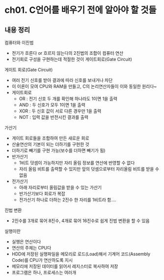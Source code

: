# ch01. C언어를 배우기 전에 알아야 할 것들
## 내용 정리
컴퓨터와 이진법
* 전기가 흐른다 or 흐르지 않는다의 2진법의 조합이 컴퓨터 연산
* 전기회로 구성을 구현하는데 적절한 것이 게이트회로(Gate Circuit)


게이트 회로(Gate Circuit)
* 여러 전기 신호를 받아 결과에 따라 신호를 보내거나 차단
* 이 이론이 모여 CPU와 RAM을 만들고, C의 논리연산자들이 이와 동일한 원리다~
* 게이트회로
  * OR : 전기 신호 두 개를 확인해 하나라도 1이면 1을 출력
  * AND : 두 신호가 모두 1이면 1을 출력
  * XOR : 두 신호 값이 서로 다른 경우만 1을 출력
  * NOT : 입력 값을 반전시킨 결과를 출력


가산기
* 게이트 회로들을 조합하여 만든 새로운 회로
* 산술연산의 기본이 되는 더하기를 구현한 것
* 더하기로 빼기를 구현 가능(보수를 더하면 빼기가 됨)
* 반가산기
  * 1비트 덧셈이 가능하지만 자리 올림 정보를 연산에 반영할 수 없다
  * 자리 올림 비트를 출력할 수 있지만 앞의 덧셈으로부터 자리올림 비트를 받을 수 없음
* 전가산기
  * 아래 자리로부터 올림값을 받을 수 있는 가산기
  * 반가산기보다 회로가 복잡
  * 전가산기 하나로 더하는 2진수 한 자리를 1비트라 함....


진법 변환
* 2진수를 3개로 묶어 8진수, 4개로 묶어 16진수로 쉽게 진법 변환을 할 수 있음


실행이란
* 실행은 연산이다
* 연산의 주체는 CPU다
* HDD에 저장된 실행파일을 메모리로 로드(Load)해서 기계어 코드(Assembly Code)를 CPU가 연산하도록 지시
* 메모리에 저장된 데이터를 읽어서 레지스터로 복사하여 저장
* 프로그램은 하나, 프로세스는 여러개
